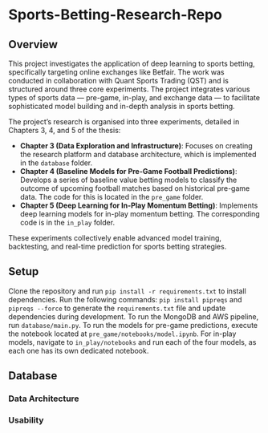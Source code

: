# Sports-Betting-Research-Repo

## Overview
This project investigates the application of deep learning to sports betting, specifically targeting online exchanges like Betfair. The work was conducted in collaboration with Quant Sports Trading (QST) and is structured around three core experiments. The project integrates various types of sports data — pre-game, in-play, and exchange data — to facilitate sophisticated model building and in-depth analysis in sports betting.

The project’s research is organised into three experiments, detailed in Chapters 3, 4, and 5 of the thesis:

- **Chapter 3 (Data Exploration and Infrastructure)**: Focuses on creating the research platform and database architecture, which is implemented in the `database` folder.
- **Chapter 4 (Baseline Models for Pre-Game Football Predictions)**: Develops a series of baseline value betting models to classify the outcome of upcoming football matches based on historical pre-game data. The code for this is located in the `pre_game` folder.
- **Chapter 5 (Deep Learning for In-Play Momentum Betting)**: Implements deep learning models for in-play momentum betting. The corresponding code is in the `in_play` folder.

These experiments collectively enable advanced model training, backtesting, and real-time prediction for sports betting strategies.

## Setup

Clone the repository and run `pip install -r requirements.txt` to install dependencies. Run the following commands: `pip install pipreqs` and `pipreqs --force` to generate the `requirements.txt` file and update dependencies during development. To run the MongoDB and AWS pipeline, run `database/main.py`. To run the models for pre-game predictions, execute the notebook located at `pre_game/notebooks/model.ipynb`. For in-play models, navigate to `in_play/notebooks` and run each of the four models, as each one has its own dedicated notebook.

## Database

### Data Architecture

### Usability
